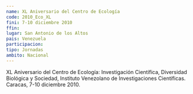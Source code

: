 ```yaml
---
name: XL Aniversario del Centro de Ecología
code: 2010_Eco_XL
fini: 7-10 diciembre 2010
ffin:
lugar: San Antonio de los Altos
pais: Venezuela
participacion:
tipo: Jornadas
ambito: Nacional
---
```

XL Aniversario del Centro de Ecología: Investigación Científica, Diversidad Biológica y Sociedad, Instituto Venezolano de Investigaciones Científicas. Caracas, 7-10 diciembre 2010.
